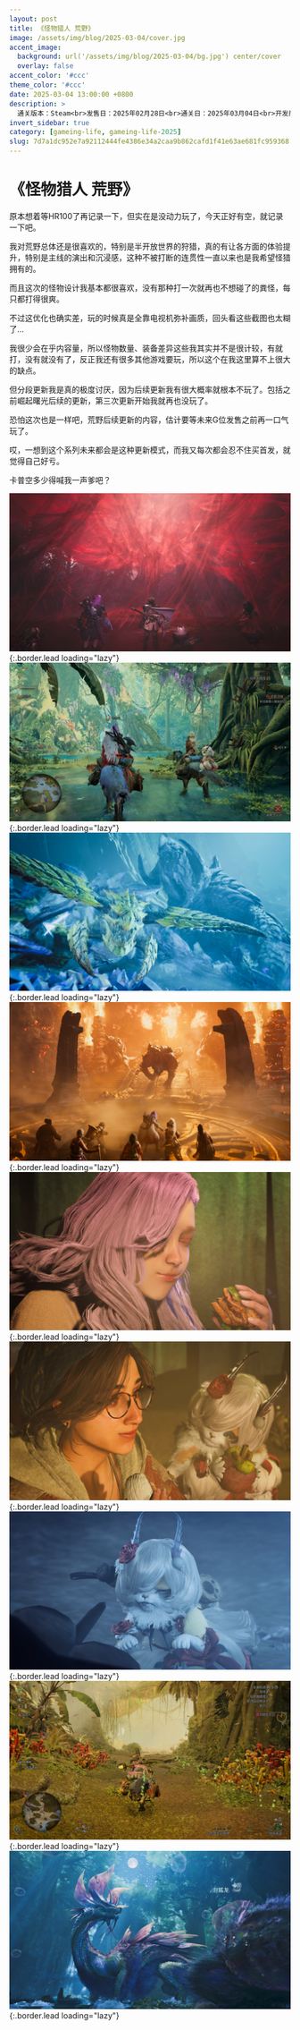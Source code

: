 ```yaml
---
layout: post
title: 《怪物猎人 荒野》
image: /assets/img/blog/2025-03-04/cover.jpg
accent_image: 
  background: url('/assets/img/blog/2025-03-04/bg.jpg') center/cover
  overlay: false
accent_color: '#ccc'
theme_color: '#ccc'
date: 2025-03-04 13:00:00 +0800
description: >
  通关版本：Steam<br>发售日：2025年02月28日<br>通关日：2025年03月04日<br>开发商：CAPCOM<br>发行商：CAPCOM
invert_sidebar: true
category: [gameing-life, gameing-life-2025]
slug: 7d7a1dc952e7a92112444fe4386e34a2caa9b862cafd1f41e63ae681fc959368
---
```


# 《怪物猎人 荒野》

原本想着等HR100了再记录一下，但实在是没动力玩了，今天正好有空，就记录一下吧。

我对荒野总体还是很喜欢的，特别是半开放世界的狩猎，真的有让各方面的体验提升，特别是主线的演出和沉浸感，这种不被打断的连贯性一直以来也是我希望怪猎拥有的。

而且这次的怪物设计我基本都很喜欢，没有那种打一次就再也不想碰了的粪怪，每只都打得很爽。

不过这优化也确实差，玩的时候真是全靠电视机弥补画质，回头看这些截图也太糊了...

我很少会在乎内容量，所以怪物数量、装备差异这些我其实并不是很计较，有就打，没有就没有了，反正我还有很多其他游戏要玩，所以这个在我这里算不上很大的缺点。

但分段更新我是真的极度讨厌，因为后续更新我有很大概率就根本不玩了。包括之前崛起曙光后续的更新，第三次更新开始我就再也没玩了。

恐怕这次也是一样吧，荒野后续更新的内容，估计要等未来G位发售之前再一口气玩了。

哎，一想到这个系列未来都会是这种更新模式，而我又每次都会忍不住买首发，就觉得自己好亏。

卡普空多少得喊我一声爹吧？

![](/assets/img/blog/2025-03-04/1.jpg){:.border.lead loading="lazy"}
![](/assets/img/blog/2025-03-04/2.jpg){:.border.lead loading="lazy"}
![](/assets/img/blog/2025-03-04/3.jpg){:.border.lead loading="lazy"}
![](/assets/img/blog/2025-03-04/4.jpg){:.border.lead loading="lazy"}
![](/assets/img/blog/2025-03-04/5.jpg){:.border.lead loading="lazy"}
![](/assets/img/blog/2025-03-04/6.jpg){:.border.lead loading="lazy"}
![](/assets/img/blog/2025-03-04/7.jpg){:.border.lead loading="lazy"}
![](/assets/img/blog/2025-03-04/8.jpg){:.border.lead loading="lazy"}
![](/assets/img/blog/2025-03-04/9.jpg){:.border.lead loading="lazy"}